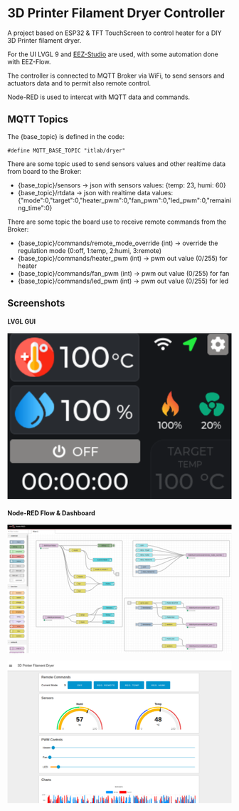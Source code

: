 3D Printer Filament Dryer Controller  
=========================================

A project based on ESP32 & TFT TouchScreen to control heater for a DIY 3D Printer filament dryer.

For the UI  LVGL 9 and [EEZ-Studio](https://github.com/eez-open/studio) are used, with some automation done with EEZ-Flow.

The controller is connected to MQTT Broker via WiFi, to send sensors and actuators data and to permit also remote control.

Node-RED is used to intercat with MQTT data and commands.



## MQTT Topics

The {base_topic} is defined in the code: 
```
#define MQTT_BASE_TOPIC "itlab/dryer"
```

There are some topic used to send sensors values and other realtime data from board to the Broker:
- {base_topic}/sensors -> json with sensors values: {temp: 23, humi: 60}
- {base_topic}/rtdata  -> json with realtime data values: {"mode":0,"target":0,"heater_pwm":0,"fan_pwm":0,"led_pwm":0,"remaining_time":0}



There are some topic the board use to receive remote commands from the Broker:
- {base_topic}/commands/remote_mode_override     (int) -> override the regulation mode (0:off, 1:temp, 2:humi, 3:remote)
- {base_topic}/commands/heater_pwm               (int) -> pwm out value (0/255) for heater
- {base_topic}/commands/fan_pwm                  (int) -> pwm out value (0/255) for fan
- {base_topic}/commands/led_pwm                  (int) -> pwm out value (0/255) for led


## Screenshots

#### LVGL GUI
![LVGL GUI](docs/screenshot1.png)


#### Node-RED Flow & Dashboard
![Node-RED Flow](docs/nodered.png)

![Node-RED Dashboard](docs/nodered_dashboard.png)